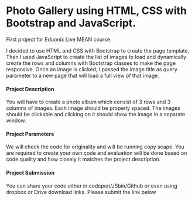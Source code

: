 # Photo Gallery using HTML, CSS with Bootstrap and JavaScript.

First project for Eduonix Live MEAN course.  

I decided to use HTML and CSS with Bootstrap to create the page template.  Then I used JavaScript to create the list of images to load and dynamically create the rows and columns with Bootstrap classes to make the page responsive.  Once an image is clicked, I passed the image title as query parameter to a new page that will load a full view of that image.

#### Project Description
You will have to create a photo album which consist of 3 rows and 3 columns of images. Each image should be properly spaced. The images should be clickable and clicking on it should show the image in a separate window. 

#### Project  Parameters 
We will check the code for originality and will be running copy scape. You are required to create your own code and evaluation will be done based on code quality and how closely it matches the project description.

#### Project Submission
You can share your code either in codepen/JSbin/Github or even using dropbox or Drive download links. Please submit the link below
